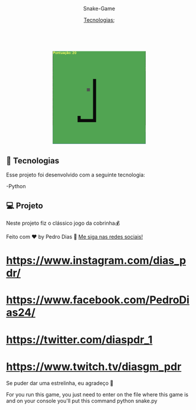 <p align="center"> 
    Snake-Game
</p> 

<p align="center">
  <a href="#-tecnologias">Tecnologias</a>;
</p>

<p align="center">
 <img src="" alt="" />

  <img alt="" src="">
</p>

<br>

<p align="center">
  <img alt="./image.png" src="./image.png" width="50%">
</p>

## 🚀 Tecnologias

Esse projeto foi desenvolvido com a seguinte tecnologia:

-Python 


## 💻 Projeto
Neste projeto fiz o clássico jogo da cobrinha💰


Feito com ♥ by Pedro Dias :wave: [Me siga nas redes sociais!](😎)
# https://www.instagram.com/dias_pdr/
# https://www.facebook.com/PedroDias24/
# https://twitter.com/diaspdr_1
# https://www.twitch.tv/diasgm_pdr

Se puder dar uma estrelinha, eu agradeço 🤩

For you run this game, you just need to enter on the file where this game is and on your console you'll put this command python snake.py
